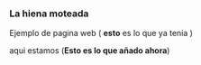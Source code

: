 ### La hiena moteada
Ejemplo de pagina web ( **esto** es lo que ya tenia )

aqui estamos (**Esto es lo que añado ahora**)
